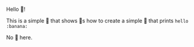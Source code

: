 Hello :banana:!

This is a simple :banana: that shows :banana:s how to create a simple :banana: that prints `hello :banana:`

No :apple: here.
